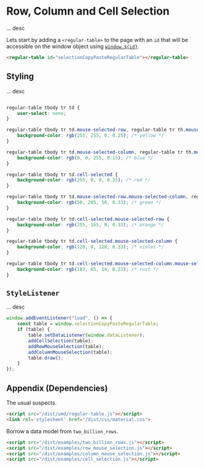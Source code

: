 # Row, Column and Cell Selection

... desc

Lets start by adding a `<regular-table>` to the page with an `id` that will
be accessible on the window object using [`window.${id}`](https://stackoverflow.com/questions/18713272/why-do-dom-elements-exist-as-properties-on-the-window-object).

```html
<regular-table id="selectionCopyPasteRegularTable"></regular-table>
```

## Styling

... desc

```css

regular-table tbody tr td {
    user-select: none;
}

regular-table tbody tr td.mouse-selected-row, regular-table tr th.mouse-selected-row {
    background-color: rgb(255, 255, 0, 0.25); /* yellow */
}

regular-table tbody tr td.mouse-selected-column, regular-table tr th.mouse-selected-column {
    background-color: rgb(0, 0, 255, 0.15); /* blue */
}

regular-table tbody tr td.cell-selected {
    background-color: rgb(255, 0, 0, 0.25); /* red */
}

regular-table tbody tr td.mouse-selected-row.mouse-selected-column, regular-table tr th.mouse-selected-row.mouse-selected-column {
    background-color: rgb(50, 205, 50, 0.33); /* green */
}

regular-table tbody tr td.cell-selected.mouse-selected-row {
    background-color: rgb(255, 165, 0, 0.33); /* orange */
}

regular-table tbody tr td.cell-selected.mouse-selected-column {
    background-color: rgb(128, 0, 128, 0.33); /* violet */
}

regular-table tbody tr td.cell-selected.mouse-selected-column.mouse-selected-row {
    background-color: rgb(183, 65, 14, 0.33); /* rust */
}
```

## `StyleListener`

... desc

```javascript
window.addEventListener("load", () => {
    const table = window.selectionCopyPasteRegularTable;
    if (table) {
        table.setDataListener(window.dataListener);
        addCellSelection(table);
        addRowMouseSelection(table);
        addColumnMouseSelection(table);
        table.draw();
    }
});
```

## Appendix (Dependencies)

The usual suspects.

```html
<script src="/dist/umd/regular-table.js"></script>
<link rel='stylesheet' href="/dist/css/material.css">
```

Borrow a data model from `two_billion_rows`.

```html
<script src="/dist/examples/two_billion_rows.js"></script>
<script src="/dist/examples/row_mouse_selection.js"></script>
<script src="/dist/examples/column_mouse_selection.js"></script>
<script src="/dist/examples/cell_selection.js"></script>
```
